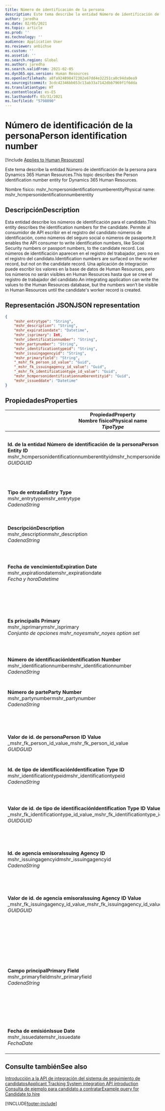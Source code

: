 ```yaml
---
title: Número de identificación de la persona
description: Este tema describe la entidad Número de identificación de la persona para Dynamics 365 Human Resources.
author: jaredha
ms.date: 02/05/2021
ms.topic: article
ms.prod: ''
ms.technology: ''
audience: Application User
ms.reviewer: anbichse
ms.custom: ''
ms.assetid: ''
ms.search.region: Global
ms.author: jaredha
ms.search.validFrom: 2021-02-05
ms.dyn365.ops.version: Human Resources
ms.openlocfilehash: a8fa924898472302e67dd4e32251ca0c94da0ea9
ms.sourcegitcommit: 3cdc42346bb653c13ab33a7142dbb7969f1f6dda
ms.translationtype: HT
ms.contentlocale: es-ES
ms.lasthandoff: 03/31/2021
ms.locfileid: "5798090"
---
```

# <a name="person-identification-number"></a><span data-ttu-id="5efce-103">Número de identificación de la persona</span><span class="sxs-lookup"><span data-stu-id="5efce-103">Person identification number</span></span>

[!include [Applies to Human Resources](../includes/applies-to-hr.md)]

<span data-ttu-id="5efce-104">Este tema describe la entidad Número de identificación de la persona para Dynamics 365 Human Resources.</span><span class="sxs-lookup"><span data-stu-id="5efce-104">This topic describes the Person identification number entity for Dynamics 365 Human Resources.</span></span>

<span data-ttu-id="5efce-105">Nombre físico: mshr_hcmpersonidentificationnumberentity</span><span class="sxs-lookup"><span data-stu-id="5efce-105">Physical name: mshr_hcmpersonidentificationnumberentity</span></span>

## <a name="description"></a><span data-ttu-id="5efce-106">Descripción</span><span class="sxs-lookup"><span data-stu-id="5efce-106">Description</span></span>

<span data-ttu-id="5efce-107">Esta entidad describe los números de identificación para el candidato.</span><span class="sxs-lookup"><span data-stu-id="5efce-107">This entity describes the identification numbers for the candidate.</span></span> <span data-ttu-id="5efce-108">Permite al consumidor de API escribir en el registro del candidato números de identificación, como números del seguro social o números de pasaporte.</span><span class="sxs-lookup"><span data-stu-id="5efce-108">It enables the API consumer to write identification numbers, like Social Security numbers or passport numbers, to the candidate record.</span></span> <span data-ttu-id="5efce-109">Los números de identificación aparecen en el registro del trabajador, pero no en el registro del candidato.</span><span class="sxs-lookup"><span data-stu-id="5efce-109">Identification numbers are surfaced on the worker record, but not on the candidate record.</span></span> <span data-ttu-id="5efce-110">Una aplicación de integración puede escribir los valores en la base de datos de Human Resources, pero los números no serán visibles en Human Resources hasta que se cree el registro de trabajador del candidato.</span><span class="sxs-lookup"><span data-stu-id="5efce-110">An integrating application can write the values to the Human Resources database, but the numbers won’t be visible in Human Resources until the candidate's worker record is created.</span></span>

## <a name="json-representation"></a><span data-ttu-id="5efce-111">Representación JSON</span><span class="sxs-lookup"><span data-stu-id="5efce-111">JSON representation</span></span>

```json
{
    "mshr_entrytype": "String",
    "mshr_description": "String",
    "mshr_expirationdate": "Datetime",
    "mshr_isprimary": Int,
    "mshr_identificationnumber": "String",
    "mshr_partynumber": "String",
    "mshr_identificationtypeid": "String",
    "mshr_issuingagencyid": "String",
    "mshr_primaryfield": "String",
    "_mshr_fk_person_id_value": "Guid",
    "_mshr_fk_issuingagency_id_value": "Guid",
    "_mshr_fk_identificationtype_id_value": "Guid",
    "mshr_hcmpersonidentificationnumberentityid": "Guid",
    "mshr_issueddate": "Datetime"
}
```

## <a name="properties"></a><span data-ttu-id="5efce-112">Propiedades</span><span class="sxs-lookup"><span data-stu-id="5efce-112">Properties</span></span>

| <span data-ttu-id="5efce-113">Propiedad</span><span class="sxs-lookup"><span data-stu-id="5efce-113">Property</span></span><br><span data-ttu-id="5efce-114">**Nombre físico**</span><span class="sxs-lookup"><span data-stu-id="5efce-114">**Physical name**</span></span><br><span data-ttu-id="5efce-115">**_Tipo_**</span><span class="sxs-lookup"><span data-stu-id="5efce-115">**_Type_**</span></span> | <span data-ttu-id="5efce-116">Utilizar</span><span class="sxs-lookup"><span data-stu-id="5efce-116">Use</span></span> | <span data-ttu-id="5efce-117">Descripción</span><span class="sxs-lookup"><span data-stu-id="5efce-117">Description</span></span> |
| --- | --- | --- |
| <span data-ttu-id="5efce-118">**Id. de la entidad Número de identificación de la persona**</span><span class="sxs-lookup"><span data-stu-id="5efce-118">**Person Identification Number Entity ID**</span></span><br><span data-ttu-id="5efce-119">mshr_hcmpersonidentificationnumberentityid</span><span class="sxs-lookup"><span data-stu-id="5efce-119">mshr_hcmpersonidentificationnumberentityid</span></span><br><span data-ttu-id="5efce-120">*GUID*</span><span class="sxs-lookup"><span data-stu-id="5efce-120">*GUID*</span></span> | <span data-ttu-id="5efce-121">Solo lectura</span><span class="sxs-lookup"><span data-stu-id="5efce-121">Read-only</span></span><br><span data-ttu-id="5efce-122">Obligatorio</span><span class="sxs-lookup"><span data-stu-id="5efce-122">Required</span></span><br><span data-ttu-id="5efce-123">Generado por el sistema</span><span class="sxs-lookup"><span data-stu-id="5efce-123">System-generated</span></span> | <span data-ttu-id="5efce-124">Identificador principal único del registro de número de identificación de la persona.</span><span class="sxs-lookup"><span data-stu-id="5efce-124">Unique primary identifier for the person identification number record.</span></span> |
| <span data-ttu-id="5efce-125">**Tipo de entrada**</span><span class="sxs-lookup"><span data-stu-id="5efce-125">**Entry Type**</span></span><br><span data-ttu-id="5efce-126">mshr_entrytype</span><span class="sxs-lookup"><span data-stu-id="5efce-126">mshr_entrytype</span></span><br><span data-ttu-id="5efce-127">*Cadena*</span><span class="sxs-lookup"><span data-stu-id="5efce-127">*String*</span></span> | <span data-ttu-id="5efce-128">Leer/Escribir</span><span class="sxs-lookup"><span data-stu-id="5efce-128">Read-write</span></span><br><span data-ttu-id="5efce-129">Opcional</span><span class="sxs-lookup"><span data-stu-id="5efce-129">Optional</span></span> | <span data-ttu-id="5efce-130">Valor libre para hacer referencia al tipo de entrada del número de identificación.</span><span class="sxs-lookup"><span data-stu-id="5efce-130">Free value to reference the type of entry for the identification number.</span></span> |
| <span data-ttu-id="5efce-131">**Descripción**</span><span class="sxs-lookup"><span data-stu-id="5efce-131">**Description**</span></span><br><span data-ttu-id="5efce-132">mshr_description</span><span class="sxs-lookup"><span data-stu-id="5efce-132">mshr_description</span></span><br><span data-ttu-id="5efce-133">*Cadena*</span><span class="sxs-lookup"><span data-stu-id="5efce-133">*String*</span></span> | <span data-ttu-id="5efce-134">Leer/Escribir</span><span class="sxs-lookup"><span data-stu-id="5efce-134">Read-write</span></span><br><span data-ttu-id="5efce-135">Opcional</span><span class="sxs-lookup"><span data-stu-id="5efce-135">Optional</span></span> | <span data-ttu-id="5efce-136">La descripción del número de identificación.</span><span class="sxs-lookup"><span data-stu-id="5efce-136">The description of the identification number.</span></span> |
| <span data-ttu-id="5efce-137">**Fecha de vencimiento**</span><span class="sxs-lookup"><span data-stu-id="5efce-137">**Expiration Date**</span></span><br><span data-ttu-id="5efce-138">mshr_expirationdate</span><span class="sxs-lookup"><span data-stu-id="5efce-138">mshr_expirationdate</span></span><br><span data-ttu-id="5efce-139">*Fecha y hora*</span><span class="sxs-lookup"><span data-stu-id="5efce-139">*Datetime*</span></span> | <span data-ttu-id="5efce-140">Leer/Escribir</span><span class="sxs-lookup"><span data-stu-id="5efce-140">Read-write</span></span><br><span data-ttu-id="5efce-141">Opcional</span><span class="sxs-lookup"><span data-stu-id="5efce-141">Optional</span></span> | <span data-ttu-id="5efce-142">La fecha en la que caduca el número de identificación o el documento asociado.</span><span class="sxs-lookup"><span data-stu-id="5efce-142">The date on which the identification number or associated document expires.</span></span> |
| <span data-ttu-id="5efce-143">**Es principal**</span><span class="sxs-lookup"><span data-stu-id="5efce-143">**Is Primary**</span></span><br><span data-ttu-id="5efce-144">mshr_isprimary</span><span class="sxs-lookup"><span data-stu-id="5efce-144">mshr_isprimary</span></span><br><span data-ttu-id="5efce-145">*Conjunto de opciones mshr_noyes*</span><span class="sxs-lookup"><span data-stu-id="5efce-145">*mshr_noyes option set*</span></span> | <span data-ttu-id="5efce-146">Leer/Escribir</span><span class="sxs-lookup"><span data-stu-id="5efce-146">Read-write</span></span><br><span data-ttu-id="5efce-147">Opcional</span><span class="sxs-lookup"><span data-stu-id="5efce-147">Optional</span></span> | <span data-ttu-id="5efce-148">Define si el número de identificación es el registro principal de la persona para este tipo de identificación.</span><span class="sxs-lookup"><span data-stu-id="5efce-148">Defines whether the identification number is the primary record for the person for this identification type.</span></span> |
| <span data-ttu-id="5efce-149">**Número de identificación**</span><span class="sxs-lookup"><span data-stu-id="5efce-149">**Identification Number**</span></span><br><span data-ttu-id="5efce-150">mshr_identificationnumber</span><span class="sxs-lookup"><span data-stu-id="5efce-150">mshr_identificationnumber</span></span><br><span data-ttu-id="5efce-151">*Cadena*</span><span class="sxs-lookup"><span data-stu-id="5efce-151">*String*</span></span> | <span data-ttu-id="5efce-152">Leer/Escribir</span><span class="sxs-lookup"><span data-stu-id="5efce-152">Read-write</span></span><br><span data-ttu-id="5efce-153">Obligatorio</span><span class="sxs-lookup"><span data-stu-id="5efce-153">Required</span></span> | <span data-ttu-id="5efce-154">El número de identificación.</span><span class="sxs-lookup"><span data-stu-id="5efce-154">The identification number.</span></span> |
| <span data-ttu-id="5efce-155">**Número de parte**</span><span class="sxs-lookup"><span data-stu-id="5efce-155">**Party Number**</span></span><br><span data-ttu-id="5efce-156">mshr_partynumber</span><span class="sxs-lookup"><span data-stu-id="5efce-156">mshr_partynumber</span></span><br><span data-ttu-id="5efce-157">*Cadena*</span><span class="sxs-lookup"><span data-stu-id="5efce-157">*String*</span></span> | <span data-ttu-id="5efce-158">Leer/Escribir</span><span class="sxs-lookup"><span data-stu-id="5efce-158">Read-write</span></span><br><span data-ttu-id="5efce-159">Obligatorio</span><span class="sxs-lookup"><span data-stu-id="5efce-159">Required</span></span> | <span data-ttu-id="5efce-160">El identificador de la parte (persona) que posee el número de identificación.</span><span class="sxs-lookup"><span data-stu-id="5efce-160">The identifier of the party (person) owning the identification number.</span></span> |
| <span data-ttu-id="5efce-161">**Valor de id. de persona**</span><span class="sxs-lookup"><span data-stu-id="5efce-161">**Person ID Value**</span></span><br><span data-ttu-id="5efce-162">_mshr_fk_person_id_value</span><span class="sxs-lookup"><span data-stu-id="5efce-162">_mshr_fk_person_id_value</span></span><br><span data-ttu-id="5efce-163">*GUID*</span><span class="sxs-lookup"><span data-stu-id="5efce-163">*GUID*</span></span> | <span data-ttu-id="5efce-164">Solo lectura</span><span class="sxs-lookup"><span data-stu-id="5efce-164">Read-only</span></span><br><span data-ttu-id="5efce-165">Obligatorio</span><span class="sxs-lookup"><span data-stu-id="5efce-165">Required</span></span><br><span data-ttu-id="5efce-166">Clave externa: mshr_dirpersonentityid de la entidad mshr_dirpersonentity</span><span class="sxs-lookup"><span data-stu-id="5efce-166">Foreign key: mshr_dirpersonentityid of mshr_dirpersonentity entity</span></span> | <span data-ttu-id="5efce-167">Identificador único de la parte (persona).</span><span class="sxs-lookup"><span data-stu-id="5efce-167">The unique identifier of the party (person).</span></span> |
| <span data-ttu-id="5efce-168">**Id. de tipo de identificación**</span><span class="sxs-lookup"><span data-stu-id="5efce-168">**Identification Type ID**</span></span><br><span data-ttu-id="5efce-169">mshr_identificationtypeid</span><span class="sxs-lookup"><span data-stu-id="5efce-169">mshr_identificationtypeid</span></span><br><span data-ttu-id="5efce-170">*Cadena*</span><span class="sxs-lookup"><span data-stu-id="5efce-170">*String*</span></span> | <span data-ttu-id="5efce-171">Leer/Escribir</span><span class="sxs-lookup"><span data-stu-id="5efce-171">Read-write</span></span><br><span data-ttu-id="5efce-172">Obligatorio</span><span class="sxs-lookup"><span data-stu-id="5efce-172">Required</span></span> | <span data-ttu-id="5efce-173">Tipo del número de identificación.</span><span class="sxs-lookup"><span data-stu-id="5efce-173">The type of identification number.</span></span> |
| <span data-ttu-id="5efce-174">**Valor de id. de tipo de identificación**</span><span class="sxs-lookup"><span data-stu-id="5efce-174">**Identification Type ID Value**</span></span><br><span data-ttu-id="5efce-175">_mshr_fk_identificationtype_id_value</span><span class="sxs-lookup"><span data-stu-id="5efce-175">_mshr_fk_identificationtype_id_value</span></span><br><span data-ttu-id="5efce-176">*GUID*</span><span class="sxs-lookup"><span data-stu-id="5efce-176">*GUID*</span></span> | <span data-ttu-id="5efce-177">Solo lectura</span><span class="sxs-lookup"><span data-stu-id="5efce-177">Read-only</span></span><br><span data-ttu-id="5efce-178">Obligatorio</span><span class="sxs-lookup"><span data-stu-id="5efce-178">Required</span></span><br><span data-ttu-id="5efce-179">Clave externa: mshr_hcmidentificationtypeentityid de la entidad mshr_hcmidentificationtypeentity</span><span class="sxs-lookup"><span data-stu-id="5efce-179">Foreign key: mshr_hcmidentificationtypeentityid of mshr_hcmidentificationtypeentity entity</span></span> | <span data-ttu-id="5efce-180">Identificador único generado por el sistema del tipo de identificación.</span><span class="sxs-lookup"><span data-stu-id="5efce-180">System-generated unique identifier of the identification type.</span></span> |
| <span data-ttu-id="5efce-181">**Id. de agencia emisora**</span><span class="sxs-lookup"><span data-stu-id="5efce-181">**Issuing Agency ID**</span></span><br><span data-ttu-id="5efce-182">mshr_issuingagencyid</span><span class="sxs-lookup"><span data-stu-id="5efce-182">mshr_issuingagencyid</span></span><br><span data-ttu-id="5efce-183">*Cadena*</span><span class="sxs-lookup"><span data-stu-id="5efce-183">*String*</span></span> | <span data-ttu-id="5efce-184">Leer/Escribir</span><span class="sxs-lookup"><span data-stu-id="5efce-184">Read-write</span></span><br><span data-ttu-id="5efce-185">Opcional</span><span class="sxs-lookup"><span data-stu-id="5efce-185">Optional</span></span> | <span data-ttu-id="5efce-186">Agencia u organización que emite el número de identificación.</span><span class="sxs-lookup"><span data-stu-id="5efce-186">The agency or organization issuing the identification number.</span></span> |
| <span data-ttu-id="5efce-187">**Valor de id. de agencia emisora**</span><span class="sxs-lookup"><span data-stu-id="5efce-187">**Issuing Agency ID Value**</span></span><br><span data-ttu-id="5efce-188">_mshr_fk_issuingagency_id_value</span><span class="sxs-lookup"><span data-stu-id="5efce-188">_mshr_fk_issuingagency_id_value</span></span><br><span data-ttu-id="5efce-189">*GUID*</span><span class="sxs-lookup"><span data-stu-id="5efce-189">*GUID*</span></span> | <span data-ttu-id="5efce-190">Solo lectura</span><span class="sxs-lookup"><span data-stu-id="5efce-190">Read-only</span></span><br><span data-ttu-id="5efce-191">Opcional</span><span class="sxs-lookup"><span data-stu-id="5efce-191">Optional</span></span><br><span data-ttu-id="5efce-192">Clave externa: mshr_hcmissuingagencyentityid de la entidad mshr_hcmissuingagencyentity</span><span class="sxs-lookup"><span data-stu-id="5efce-192">Foreign key: mshr_hcmissuingagencyentityid of mshr_hcmissuingagencyentity entity</span></span> | <span data-ttu-id="5efce-193">Identificador único generado por el sistema de la agencia que emite el número de identificación.</span><span class="sxs-lookup"><span data-stu-id="5efce-193">System-generated unique identifier of the agency issuing the identification number.</span></span> |
| <span data-ttu-id="5efce-194">**Campo principal**</span><span class="sxs-lookup"><span data-stu-id="5efce-194">**Primary Field**</span></span><br><span data-ttu-id="5efce-195">mshr_primaryfield</span><span class="sxs-lookup"><span data-stu-id="5efce-195">mshr_primaryfield</span></span><br><span data-ttu-id="5efce-196">*Cadena*</span><span class="sxs-lookup"><span data-stu-id="5efce-196">*String*</span></span> | <span data-ttu-id="5efce-197">Solo lectura</span><span class="sxs-lookup"><span data-stu-id="5efce-197">Read-only</span></span><br><span data-ttu-id="5efce-198">Obligatorio</span><span class="sxs-lookup"><span data-stu-id="5efce-198">Required</span></span> | <span data-ttu-id="5efce-199">Campo que se utilizará como identificador principal del registro de entidad.</span><span class="sxs-lookup"><span data-stu-id="5efce-199">Field to be used as an identifier of the entity record.</span></span> <span data-ttu-id="5efce-200">Combinación del número de parte, el id. de tipo de identificación y el número de identificación.</span><span class="sxs-lookup"><span data-stu-id="5efce-200">Combination of party number, identification type ID, and identification number.</span></span> |
| <span data-ttu-id="5efce-201">**Fecha de emisión**</span><span class="sxs-lookup"><span data-stu-id="5efce-201">**Issue Date**</span></span><br><span data-ttu-id="5efce-202">mshr_issuedate</span><span class="sxs-lookup"><span data-stu-id="5efce-202">mshr_issuedate</span></span><br><span data-ttu-id="5efce-203">*Fecha*</span><span class="sxs-lookup"><span data-stu-id="5efce-203">*Date*</span></span> | <span data-ttu-id="5efce-204">Leer/Escribir</span><span class="sxs-lookup"><span data-stu-id="5efce-204">Read-write</span></span><br><span data-ttu-id="5efce-205">Opcional</span><span class="sxs-lookup"><span data-stu-id="5efce-205">Optional</span></span> | <span data-ttu-id="5efce-206">Fecha de emisión del número de identificación.</span><span class="sxs-lookup"><span data-stu-id="5efce-206">The date the identification number was issued.</span></span> |

## <a name="see-also"></a><span data-ttu-id="5efce-207">Consulte también</span><span class="sxs-lookup"><span data-stu-id="5efce-207">See also</span></span>

[<span data-ttu-id="5efce-208">Introducción a la API de integración del sistema de seguimiento de candidatos</span><span class="sxs-lookup"><span data-stu-id="5efce-208">Applicant Tracking System integration API introduction</span></span>](hr-admin-integration-ats-api-introduction.md)<br>
[<span data-ttu-id="5efce-209">Consulta de ejemplo para candidato a contratar</span><span class="sxs-lookup"><span data-stu-id="5efce-209">Example query for Candidate to hire</span></span>](hr-admin-integration-ats-api-candidate-to-hire-example-query.md)



[!INCLUDE[footer-include](../includes/footer-banner.md)]